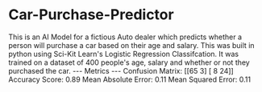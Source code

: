 # Car-Purchase-Predictor
This is an AI Model for a fictious Auto dealer which predicts whether a person will purchase a car based on their age and salary. This was built in python using Sci-Kit Learn's Logistic Regression Classifcation. It was trained on a dataset of 400 people's age, salary and whether or not they purchased the car.
--- Metrics ---
Confusion Matrix:
 [[65  3]
 [ 8 24]]
Accuracy Score: 0.89
Mean Absolute Error: 0.11
Mean Squared Error: 0.11
